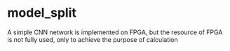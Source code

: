 # model_split
A simple CNN network is implemented on FPGA, but the resource of FPGA is not fully used, only to achieve the purpose of calculation
